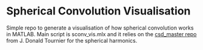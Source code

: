 # Spherical Convolution Visualisation 

Simple repo to generate a visualisation of how spherical convolution works in MATLAB. Main script is sconv_vis.mlx and it relies on the [csd_master repo](https://github.com/jdtournier/csd) from J. Donald Tournier for the spherical harmonics.  
